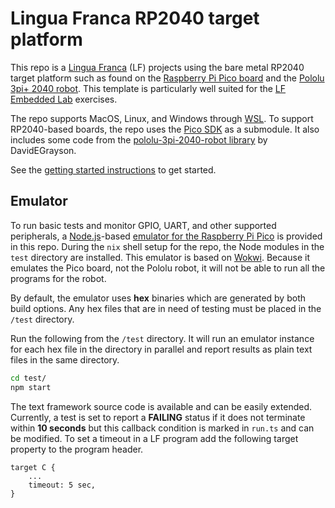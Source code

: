 # Lingua Franca RP2040 target platform
This repo is a [Lingua Franca](https://www.lf-lang.org/) (LF) projects using the bare metal RP2040 target platform such as found on the [Raspberry Pi Pico board](https://www.raspberrypi.com/products/raspberry-pi-pico/) and the [Pololu 3pi+ 2040 robot](https://www.pololu.com/docs/0J86).
This template is particularly well suited for the [LF Embedded Lab](https://www.lf-lang.org/lf-embedded-lab/) exercises.

The repo supports MacOS, Linux, and Windows through [WSL](https://learn.microsoft.com/en-us/windows/wsl/install).
To support RP2040-based boards, the repo uses the [Pico SDK](https://github.com/raspberrypi/pico-sdk/tree/master) as a submodule.
It also includes some code from the [pololu-3pi-2040-robot library](https://github.com/pololu/pololu-3pi-2040-robot/tree/master) by DavidEGrayson.

See the [getting started instructions](https://www.lf-lang.org/embedded-lab/GettingStarted.html) to get started.

## Emulator
To run basic tests and monitor GPIO, UART, and other supported peripherals, a [Node.js](https://nodejs.org/en)-based [emulator for the Raspberry Pi Pico](https://docs.wokwi.com/parts/wokwi-pi-pico) is provided in this repo. During the `nix` shell setup for the repo, the Node modules in the `test` directory are installed. This emulator is based on [Wokwi](https://wokwi.com).
Because it emulates the Pico board, not the Pololu robot, it will not be able to run all the programs for the robot.

By default, the emulator uses **hex** binaries which are generated by both build options. Any hex files that are in need of testing must be placed in the ``/test`` directory.

Run the following from the ``/test`` directory. It will run an emulator instance for each hex file in the directory in parallel and report results as plain text files in the same directory.

``` bash
cd test/
npm start
```

The text framework source code is available and can be easily extended. Currently, a test is set to report a **FAILING** status if it does not terminate within **10 seconds** but this callback condition is marked in ``run.ts`` and can be modified. To set a timeout in a LF program add the following
target property to the program header.

```
target C {
    ...
    timeout: 5 sec,
}
```

